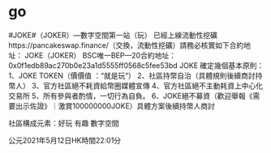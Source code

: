 # go
#JOKE#（JOKER）—數字空間第一站（玩）
已經上線流動性挖礦https://pancakeswap.finance/（交換，流動性挖礦）請務必核實如下合約地址：
JOKE（JOKER） BSC唯一BEP—20合約地址：
0x0f1edb89ac270b0e23a1d5555ff0568c5fee53bd
JOKE
確定幾個基本原則：
1、JOKE TOKEN（價價值  ：“就是玩”）
2、社區持幣自治（具體規則後續商討持幣人）
3、官方社區絕不耗資給幣圈媒體宣傳
4、官方社區絕不主動耗資上中心化交易所
5、所有參與者酌情，一切行為自負。
6、JOKE絕不募資（歡迎舉報《需要出示佐證》｜激賞100000000JOKE）具體方案後續持幣人商討

社區構成元素：好玩 有趣 數字空間

公元2021年5月12日HK時間22:01分
